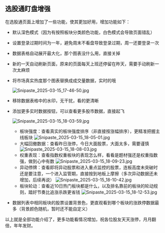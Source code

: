 ## 选股通盯盘增强

在选股通页面上增加了一些功能，使其更加好用，增加功能如下：

- 默认深色模式（因为有按照板块分类颜色功能，白色模式会导致页面错乱）
- 设置登录过期时间为一年，避免周末不看盘导致登录过期，周一还要登录一次
- 数据表格自动展开最大化，那个图表没什么用，直接关掉
- 新的一天自动刷新页面，原来的页面每天上班还停留在昨天，需要手动刷新一次太麻烦
- 将市场真实热度那个图表替换成成交量数据，实时的哦

    ![Snipaste_2025-03-15_17-46-50.jpg](https://uchat.cn-bj.ufileos.com/rw_86f5f9f4-db28-46ba-9127-48532b805b12_Snipaste_2025-03-15_17-46-50.jpg)
- 移除数据表格中的水印，无干扰，看的更清晰
- 添加更多实时数据按钮，可以查看更多股市数据，直接起飞

    ![Snipaste_2025-03-15_18-03-59.jpg](https://uchat.cn-bj.ufileos.com/rw_8f8b3a80-ec89-40de-8f11-ed17a2dc764d_Snipaste_2025-03-15_18-03-59.jpg)
  - 板块强度：查看真实的板块强度排序（非直接按涨幅排序），更精准把握主线板块
        ![Snipaste_2025-03-15_18-05-01.jpg](https://uchat.cn-bj.ufileos.com/rw_68ab2e76-87cc-4278-989b-8efb389cef20_Snipaste_2025-03-15_18-05-01.jpg)
  - 大幅回撤数据：查看昨日涨停，今日大面股票，大面太多，需要谨慎
        ![Snipaste_2025-03-15_18-08-03.jpg](https://uchat.cn-bj.ufileos.com/rw_63e1912f-0290-46df-8281-f0bc1869d678_Snipaste_2025-03-15_18-08-03.jpg)
  - 权重表现：查看指数权重板块的表现怎么样，看看是题材强还是权重指数强，做到心中有数
        ![Snipaste_2025-03-15_18-09-23.jpg](https://uchat.cn-bj.ufileos.com/rw_ce356ea4-2071-407b-a8b9-e939b20eec34_Snipaste_2025-03-15_18-09-23.jpg)
  - 异动停牌：查看即将异动股票和进入重点监控的股票，连板高度未突破时还是要注意，一个进入监管期，直接按到地板上摩擦（多次异动数据还未增加，后续再说）
        ![Snipaste_2025-03-15_18-10-42.jpg](https://uchat.cn-bj.ufileos.com/rw_7d9c1c8d-e0c0-4232-a80a-6ab8b131d3d3_Snipaste_2025-03-15_18-10-42.jpg)
  - 板块轮动：查看近10日热门板块都是什么，以及排名靠前的板块的轮动规则，踏好节奏比追涨杀跌更省钱
        ![Snipaste_2025-03-15_18-12-53.jpg](https://uchat.cn-bj.ufileos.com/rw_0ed920d6-8305-4be7-952f-603c56da2e0b_Snipaste_2025-03-15_18-12-53.jpg)
- 数据列表中相同板块的股票设置背景色，更直观看到哪个板块的涨跌停数据最多（背景颜色随机，暂时还不能自定义）


以上就是全部功能介绍了，更多功能看情况增加，祝各位股友天天涨停，月月翻倍，年年发财。
